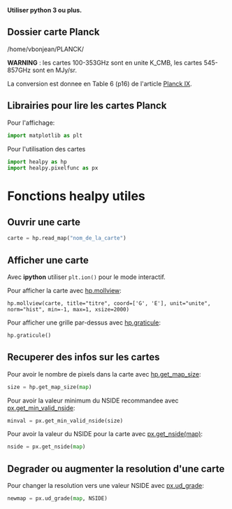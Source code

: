 **Utiliser python 3 ou plus.**

## Dossier carte Planck
/home/vbonjean/PLANCK/

**WARNING** : les cartes 100-353GHz sont en unite K_CMB, les cartes 545-857GHz sont en MJy/sr.

La conversion est donnee en Table 6 (p16) de l'article [Planck IX](https://arxiv.org/abs/1303.5070).

## Librairies pour lire les cartes Planck
Pour l'affichage:

```python
import matplotlib as plt
```

Pour l'utilisation des cartes

```python
import healpy as hp
import healpy.pixelfunc as px
```

# Fonctions healpy utiles

## Ouvrir une carte

```python
carte = hp.read_map("nom_de_la_carte")
```

## Afficher une carte
Avec **ipython** utiliser `plt.ion()` pour le mode interactif.

Pour afficher la carte avec [hp.mollview](https://healpy.readthedocs.io/en/latest/generated/healpy.visufunc.mollview.html "page d'information"):

```pyton
hp.mollview(carte, title="titre", coord=['G', 'E'], unit="unite", norm="hist", min=-1, max=1, xsize=2000)
```

Pour afficher une grille par-dessus avec [hp.graticule](https://healpy.readthedocs.io/en/latest/generated/healpy.visufunc.graticule.html#healpy.visufunc.graticule):

```python
hp.graticule()
```

## Recuperer des infos sur les cartes
Pour avoir le nombre de pixels dans la carte avec [hp.get_map_size](https://healpy.readthedocs.io/en/latest/generated/healpy.pixelfunc.get_map_size.html#healpy.pixelfunc.get_map_size):

```python
size = hp.get_map_size(map)
```

Pour avoir la valeur minimum du NSIDE recommandee avec [px.get_min_valid_nside](https://healpy.readthedocs.io/en/latest/generated/healpy.pixelfunc.get_min_valid_nside.html#healpy.pixelfunc.get_min_valid_nside):

```python
minval = px.get_min_valid_nside(size)
```

Pour avoir la valeur du NSIDE pour la carte avec [px.get_nside(map)](https://healpy.readthedocs.io/en/latest/generated/healpy.pixelfunc.get_nside.html#healpy.pixelfunc.get_nside):

```python
nside = px.get_nside(map)
```

## Degrader ou augmenter la resolution d'une carte
Pour changer la resolution vers une valeur NSIDE avec [px.ud_grade](https://healpy.readthedocs.io/en/latest/generated/healpy.pixelfunc.ud_grade.html#healpy.pixelfunc.ud_grade):

```python
newmap = px.ud_grade(map, NSIDE)
```

